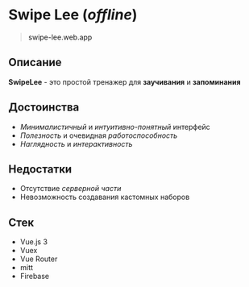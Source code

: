 # Swipe Lee (<i>offline</i>)
><a>swipe-lee.web.app</a>

## Описание
<b>SwipeLee</b> - это простой тренажер для <b>заучивания</b> и <b>запоминания</b>
## Достоинства
* <i>Минималистичный</i> и <i>интуитивно-понятный</i> интерфейс
* <i>Полезность</i> и очевидная <i>работоспособность</i>
* <i>Наглядность</i> и <i>интерактивность</i>
## Недостатки
* Отсутствие <i>серверной части</i>
* Невозможность создавания кастомных наборов

## Стек
* Vue.js 3
* Vuex
* Vue Router
* mitt
* Firebase